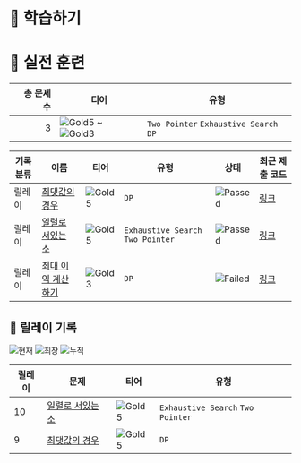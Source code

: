 # 📖 학습하기

# 🥇 실전 훈련
|총 문제 수|티어|유형|
|---:|---|---|
|3|![Gold5][g5] ~ ![Gold3][g3]|`Two Pointer` `Exhaustive Search` `DP`|

|기록분류|이름|티어|유형|상태|최근 제출 코드|
|---|---|---|---|---|---|
|릴레이|[최댓값의 경우](https://www.codetree.ai/training-field/search/problems/situation-of-maximum)|![Gold5][g5]|`DP`|![Passed][passed]|[링크](https://github.com/young2866/codetree-TILs/blob/main/240322/%EC%B5%9C%EB%8C%93%EA%B0%92%EC%9D%98%20%EA%B2%BD%EC%9A%B0/situation-of-maximum.java)|
|릴레이|[일렬로 서있는 소](https://www.codetree.ai/training-field/search/problems/cattle-in-a-rowing-up)|![Gold5][g5]|`Exhaustive Search` `Two Pointer`|![Passed][passed]|[링크](https://github.com/young2866/codetree-TILs/blob/main/240322/%EC%9D%BC%EB%A0%AC%EB%A1%9C%20%EC%84%9C%EC%9E%88%EB%8A%94%20%EC%86%8C/cattle-in-a-rowing-up.java)|
|릴레이|[최대 이익 계산하기](https://www.codetree.ai/training-field/search/problems/Calculate-maximum-profit)|![Gold3][g3]|`DP`|![Failed][failed]|[링크](https://github.com/young2866/codetree-TILs/blob/main/240322/%EC%B5%9C%EB%8C%80%20%EC%9D%B4%EC%9D%B5%20%EA%B3%84%EC%82%B0%ED%95%98%EA%B8%B0/Calculate-maximum-profit.java)|


## 🏃 릴레이 기록
![현재](https://img.shields.io/badge/현재_릴레이-10-%235cb85c.svg?for-the-badge)
![최장](https://img.shields.io/badge/최장_릴레이-32-%23E34F26.svg?for-the-badge)
![누적](https://img.shields.io/badge/누적_릴레이-42-%2300599C.svg?for-the-badge)

|릴레이|문제|티어|유형|
|---|---|---|---|
|10|[일렬로 서있는 소](https://www.codetree.ai/training-field/search/problems/cattle-in-a-rowing-up)|![Gold5][g5]|`Exhaustive Search` `Two Pointer`|
|9|[최댓값의 경우](https://www.codetree.ai/training-field/search/problems/situation-of-maximum)|![Gold5][g5]|`DP`|










[b5]: https://img.shields.io/badge/Bronze_5-%235D3E31.svg
[b4]: https://img.shields.io/badge/Bronze_4-%235D3E31.svg
[b3]: https://img.shields.io/badge/Bronze_3-%235D3E31.svg
[b2]: https://img.shields.io/badge/Bronze_2-%235D3E31.svg
[b1]: https://img.shields.io/badge/Bronze_1-%235D3E31.svg
[s5]: https://img.shields.io/badge/Silver_5-%23394960.svg
[s4]: https://img.shields.io/badge/Silver_4-%23394960.svg
[s3]: https://img.shields.io/badge/Silver_3-%23394960.svg
[s2]: https://img.shields.io/badge/Silver_2-%23394960.svg
[s1]: https://img.shields.io/badge/Silver_1-%23394960.svg
[g5]: https://img.shields.io/badge/Gold_5-%23FFC433.svg
[g4]: https://img.shields.io/badge/Gold_4-%23FFC433.svg
[g3]: https://img.shields.io/badge/Gold_3-%23FFC433.svg
[g2]: https://img.shields.io/badge/Gold_2-%23FFC433.svg
[g1]: https://img.shields.io/badge/Gold_1-%23FFC433.svg
[p5]: https://img.shields.io/badge/Platinum_5-%2376DDD8.svg
[p4]: https://img.shields.io/badge/Platinum_4-%2376DDD8.svg
[p3]: https://img.shields.io/badge/Platinum_3-%2376DDD8.svg
[p2]: https://img.shields.io/badge/Platinum_2-%2376DDD8.svg
[p1]: https://img.shields.io/badge/Platinum_1-%2376DDD8.svg
[passed]: https://img.shields.io/badge/Passed-%23009D27.svg
[failed]: https://img.shields.io/badge/Failed-%23D24D57.svg
[easy]: https://img.shields.io/badge/쉬움-%235cb85c.svg?for-the-badge
[medium]: https://img.shields.io/badge/보통-%23FFC433.svg?for-the-badge
[hard]: https://img.shields.io/badge/어려움-%23D24D57.svg?for-the-badge
